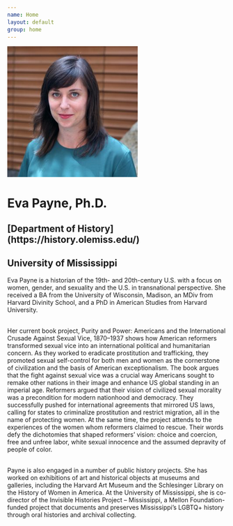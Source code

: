 ```yaml
---
name: Home
layout: default
group: home
---
```


<img src="/static/img/Eva-Payne-e1503440546924-300x300.jpg" class="img-responsive center-block" alt="Eva Payne photo"/>

<h1 class="text-center">Eva Payne, Ph.D.</h1>
<h2 class="text-center">[Department of History](https://history.olemiss.edu/)</h2>
<h2 class="text-center">University of Mississippi</h2>

<p class="lead text-justify">

 Eva Payne is a historian of the 19th- and 20th-century U.S. with a focus on women, gender, and sexuality and the U.S. in transnational perspective. She received a BA from the University of Wisconsin, Madison, an MDiv from Harvard Divinity School, and a PhD in American Studies from Harvard University. <br><br>

Her current book project, Purity and Power: Americans and the International Crusade Against Sexual Vice, 1870–1937 shows how American reformers transformed sexual vice into an international political and humanitarian concern. As they worked to eradicate prostitution and trafficking, they promoted sexual self-control for both men and women as the cornerstone of civilization and the basis of American exceptionalism. The book argues that the fight against sexual vice was a crucial way Americans sought to remake other nations in their image and enhance US global standing in an imperial age. Reformers argued that their vision of civilized sexual morality was a precondition for modern nationhood and democracy. They successfully pushed for international agreements that mirrored US laws, calling for states to criminalize prostitution and restrict migration, all in the name of protecting women. At the same time, the project attends to the experiences of the women whom reformers claimed to rescue. Their words defy the dichotomies that shaped reformers’ vision: choice and coercion, free and unfree labor, white sexual innocence and the assumed depravity of people of color. <br><br> 

Payne is also engaged in a number of public history projects. She has worked on exhibitions of art and historical objects at museums and galleries, including the Harvard Art Museum and the Schlesinger Library on the History of Women in America. At the University of Mississippi, she is co-director of the Invisible Histories Project – Mississippi, a Mellon Foundation-funded project that documents and preserves Mississippi’s LGBTQ+ history through oral histories and archival collecting. <br><br>

</p>
